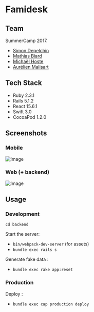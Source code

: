 # Famidesk

## Team

SummerCamp 2017.

* [Simon Depelchin](http://webartisan.be)
* [Mathias Biard](http://codingowl.eu)
* [Michaël Hoste](http://80limit.com)
* [Aurélien Malisart](http://phonoid.com)

## Tech Stack

* Ruby 2.3.1
* Rails 5.1.2
* React 15.6.1
* Swift 3.0
* CocoaPod 1.2.0

## Screenshots

### Mobile

![Image](https://github.com/micbelgique/covfefe-desk/blob/master/famidesk-mobile.gif)

### Web (+ backend)

![Image](https://github.com/micbelgique/covfefe-desk/blob/master/famidesk.gif)

## Usage

### Development

`cd backend`

Start the server:

 * `bin/webpack-dev-server` (for assets)
 * `bundle exec rails s`

Generate fake data :

 * `bundle exec rake app:reset`

### Production

Deploy :

 * `bundle exec cap production deploy`
